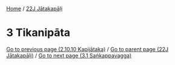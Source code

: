 
[Home](/) / [22J Jātakapāḷi](../22J.md)

# 3 Tikanipāta


[Go to previous page (2.10.10 Kapijātaka)](2/2.10/2.10.10.md) / [Go to parent page (22J Jātakapāḷi)](0.md) / [Go to next page (3.1 Saṅkappavagga)](3/3.1.md)


